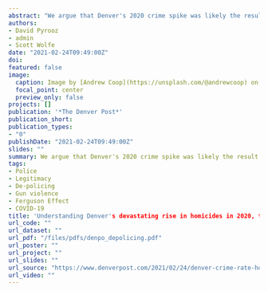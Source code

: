 ```yaml
---
abstract: "We argue that Denver's 2020 crime spike was likely the result of a police legitimacy crisis."
authors:
- David Pyrooz
- admin
- Scott Wolfe
date: "2021-02-24T09:49:00Z"
doi: 
featured: false
image: 
  caption: Image by [Andrew Coop](https://unsplash.com/@andrewcoop) on [Unsplash](https://unsplash.com/photos/r82eni3j0bI)
  focal_point: center
  preview_only: false
projects: []
publication: '*The Denver Post*'
publication_short:
publication_types:
- "0"
publishDate: "2021-02-24T09:49:00Z"
slides: ""
summary: We argue that Denver's 2020 crime spike was likely the result of a police legitimacy crisis. 
tags:
- Police
- Legitimacy
- De-policing
- Gun violence
- Ferguson Effect
- COVID-19
title: 'Understanding Denver's devastating rise in homicides in 2020, the largest in at least 5 years'
url_code: ""
url_dataset: ""
url_pdf: "/files/pdfs/denpo_depolicing.pdf"
url_poster: ""
url_project: ""
url_slides: ""
url_source: "https://www.denverpost.com/2021/02/24/denver-crime-rate-homicide-shooting-property-crime-police/"
url_video: ""
---
```


